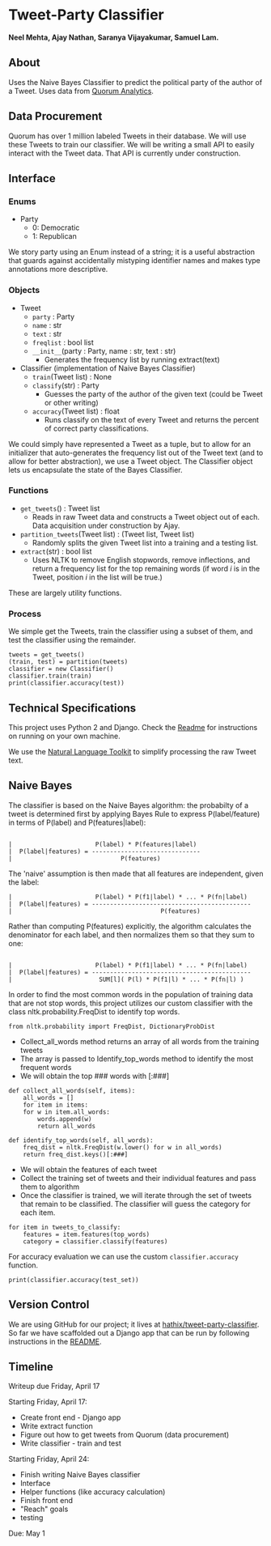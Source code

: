 # Tweet-Party Classifier
**Neel Mehta, Ajay Nathan, Saranya Vijayakumar, Samuel Lam.**

## About
Uses the Naive Bayes Classifier to predict the political party of the author of a Tweet. Uses data from [Quorum Analytics](https://quorum.us).

## Data Procurement
Quorum has over 1 million labeled Tweets in their database. We will use these Tweets to train our classifier. We will be writing a small API to easily interact with the Tweet data. That API is currently under construction. 

## Interface

### Enums
* Party
  * 0: Democratic
  * 1: Republican
 
We story party using an Enum instead of a string; it is a useful abstraction that guards against accidentally mistyping identifier names and makes type annotations more descriptive.

### Objects

* Tweet
  * `party` : Party
  * `name` : str
  * `text` : str
  * `freqlist` : bool list
  * `__init__`(party : Party, name : str, text : str)
    * Generates the frequency list by running extract(text)
* Classifier (implementation of Naive Bayes Classifier)
  * `train`(Tweet list) : None
  * `classify`(str) : Party
    * Guesses the party of the author of the given text (could be Tweet or other writing)
  * `accuracy`(Tweet list) : float
    * Runs classify on the text of every Tweet and returns the percent of correct party classifications.

We could simply have represented a Tweet as a tuple, but to allow for an initializer that auto-generates the frequency list out of the Tweet text (and to allow for better abstraction), we use a Tweet object. The Classifier object lets us encapsulate the state of the Bayes Classifier.

### Functions
* `get_tweets`() : Tweet list
  * Reads in raw Tweet data and constructs a Tweet object out of each. Data acquisition under construction by Ajay.
* `partition_tweets`(Tweet list) : (Tweet list, Tweet list)
  * Randomly splits the given Tweet list into a training and a testing list.
* `extract`(str) : bool list
  * Uses NLTK to remove English stopwords, remove inflections, and return a frequency list for the top remaining words (if word *i* is in the Tweet, position *i* in the list will be true.)
 
These are largely utility functions.

### Process

We simple get the Tweets, train the classifier using a subset of them, and test the classifier using the remainder.

```
tweets = get_tweets()
(train, test) = partition(tweets)
classifier = new Classifier()
classifier.train(train)
print(classifier.accuracy(test))
```

## Technical Specifications
This project uses Python 2 and Django. Check the [Readme](https://github.com/hathix/tweet-party-classifier/blob/master/README.md) for instructions on running on your own machine.

We use the [Natural Language Toolkit](http://www.nltk.org/) to simplify processing the raw Tweet text.

## Naive Bayes 

The classifier is based on the Naive Bayes algorithm: the probabilty of a tweet is determined first by applying Bayes Rule to express P(label/feature) in terms of P(label) and P(features|label):

```

|                       P(label) * P(features|label)
|  P(label|features) = ------------------------------
|                              P(features)

```
The 'naive' assumption is then made that all features are independent, given the label:

```
|                       P(label) * P(f1|label) * ... * P(fn|label)
|  P(label|features) = --------------------------------------------
|                                         P(features)

```

Rather than computing P(features) explicitly, the algorithm
calculates the denominator for each label, and then normalizes them so that they
sum to one:

```

|                       P(label) * P(f1|label) * ... * P(fn|label)
|  P(label|features) = --------------------------------------------
|                        SUM[l]( P(l) * P(f1|l) * ... * P(fn|l) )

```

In order to find the most common words in the population of training data that are not stop words, this project utilizes our custom classifier with the class nltk.probability.FreqDist to identify top words.

```
from nltk.probability import FreqDist, DictionaryProbDist
```

- Collect_all_words method returns an array of all words from the training tweets
- The array is passed to Identify_top_words method to identify the most frequent words
- We will obtain the top ### words with [:###]

```
def collect_all_words(self, items):
	all_words = []
	for item in items:
	for w in item.all_words:
		words.append(w)
		return all_words

def identify_top_words(self, all_words):
	freq_dist = nltk.FreqDist(w.lower() for w in all_words)
	return freq_dist.keys()[:###]
```

- We will obtain the features of each tweet
- Collect the training set of tweets and their individual features and pass them to algorithm
- Once the classifier is trained, we will iterate through the set of tweets that remain to be classified. The classifier will guess the category for each item.

```
for item in tweets_to_classify:
	features = item.features(top_words)
	category = classifier.classify(features)
```

For accuracy evaluation we can use the custom `classifier.accuracy` function.

```
print(classifier.accuracy(test_set))
```

## Version Control

We are using GitHub for our project; it lives at [hathix/tweet-party-classifier](https://github.com/hathix/tweet-party-classifier). So far we have scaffolded out a Django app that can be run by following instructions in the [README](https://github.com/hathix/tweet-party-classifier/blob/master/README.md).

## Timeline
Writeup due Friday, April 17

Starting Friday, April 17:

- Create front end - Django app
- Write extract function
- Figure out how to get tweets from Quorum (data procurement)
- Write classifier - train and test

Starting Friday, April 24:

- Finish writing Naive Bayes classifier
- Interface
- Helper functions (like accuracy calculation)
- Finish front end
- "Reach" goals
- testing

Due: May 1
